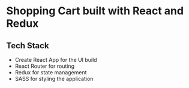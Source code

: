 # Shopping Cart built with React and Redux
## Tech Stack
- Create React App for the UI build
- React Router for routing
- Redux for state management
- SASS for styling the application